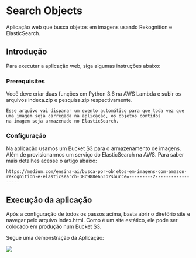 # Search Objects
Aplicação web que busca objetos em imagens usando Rekognition e ElasticSearch.

## Introdução

Para executar a aplicação web, siga algumas instruções abaixo:

### Prerequisites

Você deve criar duas funções em Python 3.6 na AWS Lambda e subir os arquivos indexa.zip e pesquisa.zip respectivamente.

```
Esse arquivo vai disparar um evento automático para que toda vez que uma imagem seja carregada na aplicação, os objetos contidos 
na imagem seja armazenado no ElasticSearch.
```

### Configuração

Na aplicação usamos um Bucket S3 para o armazenamento de imagens. Além de provisionarmos um serviço do ElasticSearch na AWS. Para saber mais detalhes acesse o artigo abaixo:
```
https://medium.com/ensina-ai/busca-por-objetos-em-imagens-com-amazon-rekognition-e-elasticsearch-38c988e653b?source=---------2------------------
```

## Execução da aplicação
Após a configuração de todos os passos acima, basta abrir o diretório site e navegar pelo arquivo index.html. Como é um site estático, ele pode ser colocado em produção num Bucket S3.

Segue uma demonstração da Aplicação:

![](SearchObjects.gif)
